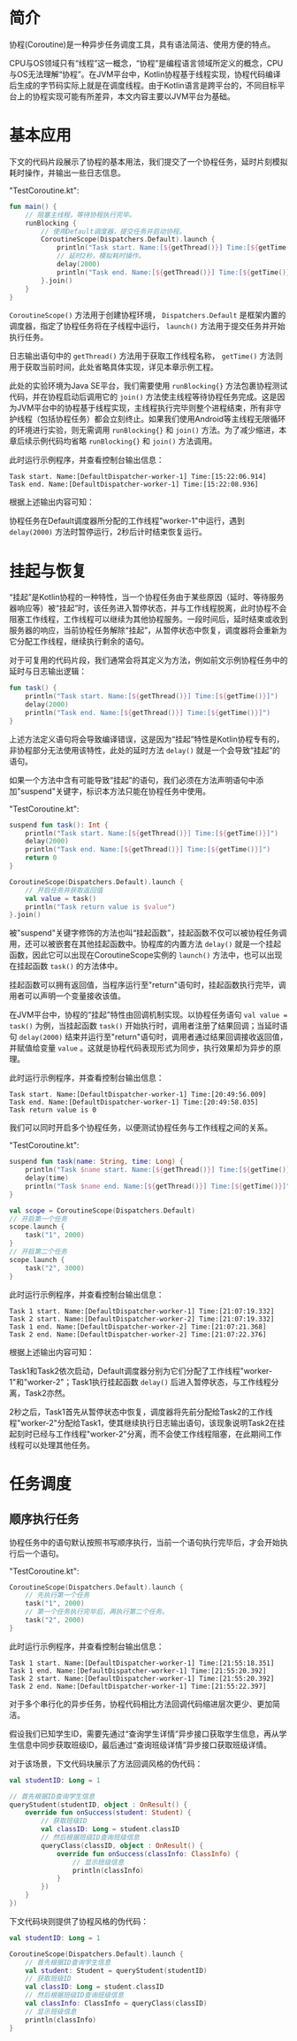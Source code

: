 # 简介
协程(Coroutine)是一种异步任务调度工具，具有语法简洁、使用方便的特点。

CPU与OS领域只有“线程”这一概念，“协程”是编程语言领域所定义的概念，CPU与OS无法理解“协程”。在JVM平台中，Kotlin协程基于线程实现，协程代码编译后生成的字节码实际上就是在调度线程。由于Kotlin语言是跨平台的，不同目标平台上的协程实现可能有所差异，本文内容主要以JVM平台为基础。

# 基本应用
下文的代码片段展示了协程的基本用法，我们提交了一个协程任务，延时片刻模拟耗时操作，并输出一些日志信息。

"TestCoroutine.kt":

```kotlin
fun main() {
    // 阻塞主线程，等待协程执行完毕。
    runBlocking {
        // 使用Default调度器，提交任务并启动协程。
        CoroutineScope(Dispatchers.Default).launch {
            println("Task start. Name:[${getThread()}] Time:[${getTime()}]")
            // 延时2秒，模拟耗时操作。
            delay(2000)
            println("Task end. Name:[${getThread()}] Time:[${getTime()}]")
        }.join()
    }
}
```

`CoroutineScope()` 方法用于创建协程环境， `Dispatchers.Default` 是框架内置的调度器，指定了协程任务将在子线程中运行， `launch()` 方法用于提交任务并开始执行任务。

日志输出语句中的 `getThread()` 方法用于获取工作线程名称， `getTime()` 方法则用于获取当前时间，此处省略具体实现，详见本章示例工程。

此处的实验环境为Java SE平台，我们需要使用 `runBlocking{}` 方法包裹协程测试代码，并在协程启动后调用它的 `join()` 方法使主线程等待协程任务完成。这是因为JVM平台中的协程基于线程实现，主线程执行完毕则整个进程结束，所有非守护线程（包括协程任务）都会立刻终止。如果我们使用Android等主线程无限循环的环境进行实验，则无需调用 `runBlocking{}` 和 `join()` 方法。为了减少缩进，本章后续示例代码均省略 `runBlocking{}` 和 `join()` 方法调用。

此时运行示例程序，并查看控制台输出信息：

```text
Task start. Name:[DefaultDispatcher-worker-1] Time:[15:22:06.914]
Task end. Name:[DefaultDispatcher-worker-1] Time:[15:22:08.936]
```

根据上述输出内容可知：

协程任务在Default调度器所分配的工作线程"worker-1"中运行，遇到 `delay(2000)` 方法时暂停运行，2秒后计时结束恢复运行。

# 挂起与恢复
“挂起”是Kotlin协程的一种特性，当一个协程任务由于某些原因（延时、等待服务器响应等）被“挂起”时，该任务进入暂停状态，并与工作线程脱离，此时协程不会阻塞工作线程，工作线程可以继续为其他协程服务。一段时间后，延时结束或收到服务器的响应，当前协程任务解除“挂起”，从暂停状态中恢复，调度器将会重新为它分配工作线程，继续执行剩余的语句。

对于可复用的代码片段，我们通常会将其定义为方法，例如前文示例协程任务中的延时与日志输出逻辑：

```kotlin
fun task() {
    println("Task start. Name:[${getThread()}] Time:[${getTime()}]")
    delay(2000)
    println("Task end. Name:[${getThread()}] Time:[${getTime()}]")
}
```

上述方法定义语句将会导致编译错误，这是因为“挂起”特性是Kotlin协程专有的，非协程部分无法使用该特性，此处的延时方法 `delay()` 就是一个会导致“挂起”的语句。

如果一个方法中含有可能导致“挂起”的语句，我们必须在方法声明语句中添加"suspend"关键字，标识本方法只能在协程任务中使用。

"TestCoroutine.kt":

```kotlin
suspend fun task(): Int {
    println("Task start. Name:[${getThread()}] Time:[${getTime()}]")
    delay(2000)
    println("Task end. Name:[${getThread()}] Time:[${getTime()}]")
    return 0
}

CoroutineScope(Dispatchers.Default).launch {
    // 开启任务并获取返回值
    val value = task()
    println("Task return value is $value")
}.join()
```

被"suspend"关键字修饰的方法也叫“挂起函数”，挂起函数不仅可以被协程任务调用，还可以被嵌套在其他挂起函数中。协程库的内置方法 `delay()` 就是一个挂起函数，因此它可以出现在CoroutineScope实例的 `launch()` 方法中，也可以出现在挂起函数 `task()` 的方法体中。

挂起函数可以拥有返回值，当程序运行至"return"语句时，挂起函数执行完毕，调用者可以声明一个变量接收该值。

在JVM平台中，协程的“挂起”特性由回调机制实现。以协程任务语句 `val value = task()` 为例，当挂起函数 `task()` 开始执行时，调用者注册了结果回调；当延时语句 `delay(2000)` 结束并运行至"return"语句时，调用者通过结果回调接收返回值，并赋值给变量 `value` 。这就是协程代码表现形式为同步，执行效果却为异步的原理。

此时运行示例程序，并查看控制台输出信息：

```text
Task start. Name:[DefaultDispatcher-worker-1] Time:[20:49:56.009]
Task end. Name:[DefaultDispatcher-worker-1] Time:[20:49:58.035]
Task return value is 0
```

我们可以同时开启多个协程任务，以便测试协程任务与工作线程之间的关系。

"TestCoroutine.kt":

```kotlin
suspend fun task(name: String, time: Long) {
    println("Task $name start. Name:[${getThread()}] Time:[${getTime()}]")
    delay(time)
    println("Task $name end. Name:[${getThread()}] Time:[${getTime()}]")
}

val scope = CoroutineScope(Dispatchers.Default)
// 开启第一个任务
scope.launch {
    task("1", 2000)
}
// 开启第二个任务
scope.launch {
    task("2", 3000)
}
```

此时运行示例程序，并查看控制台输出信息：

```text
Task 1 start. Name:[DefaultDispatcher-worker-1] Time:[21:07:19.332]
Task 2 start. Name:[DefaultDispatcher-worker-2] Time:[21:07:19.332]
Task 1 end. Name:[DefaultDispatcher-worker-2] Time:[21:07:21.368]
Task 2 end. Name:[DefaultDispatcher-worker-2] Time:[21:07:22.376]
```

根据上述输出内容可知：

Task1和Task2依次启动，Default调度器分别为它们分配了工作线程"worker-1"和"worker-2"；Task1执行挂起函数 `delay()` 后进入暂停状态，与工作线程分离，Task2亦然。

2秒之后，Task1首先从暂停状态中恢复，调度器将先前分配给Task2的工作线程"worker-2"分配给Task1，使其继续执行日志输出语句，该现象说明Task2在挂起刻时已经与工作线程"worker-2"分离，而不会使工作线程阻塞，在此期间工作线程可以处理其他任务。

# 任务调度
## 顺序执行任务
协程任务中的语句默认按照书写顺序执行，当前一个语句执行完毕后，才会开始执行后一个语句。

"TestCoroutine.kt":

```kotlin
CoroutineScope(Dispatchers.Default).launch {
    // 先执行第一个任务
    task("1", 2000)
    // 第一个任务执行完毕后，再执行第二个任务。
    task("2", 2000)
}
```

此时运行示例程序，并查看控制台输出信息：

```text
Task 1 start. Name:[DefaultDispatcher-worker-1] Time:[21:55:18.351]
Task 1 end. Name:[DefaultDispatcher-worker-1] Time:[21:55:20.392]
Task 2 start. Name:[DefaultDispatcher-worker-1] Time:[21:55:20.392]
Task 2 end. Name:[DefaultDispatcher-worker-1] Time:[21:55:22.397]
```

对于多个串行化的异步任务，协程代码相比方法回调代码缩进层次更少、更加简洁。

假设我们已知学生ID，需要先通过“查询学生详情”异步接口获取学生信息，再从学生信息中同步获取班级ID，最后通过“查询班级详情”异步接口获取班级详情。

对于该场景，下文代码块展示了方法回调风格的伪代码：

```kotlin
val studentID: Long = 1

// 首先根据ID查询学生信息
queryStudent(studentID, object : OnResult() {
    override fun onSuccess(student: Student) {
        // 获取班级ID
        val classID: Long = student.classID
        // 然后根据班级ID查询班级信息
        queryClass(classID, object : OnResult() {
            override fun onSuccess(classInfo: ClassInfo) {
                // 显示班级信息
                println(classInfo)
            }
        })
    }
})
```

下文代码块则提供了协程风格的伪代码：

```kotlin
val studentID: Long = 1

CoroutineScope(Dispatchers.Default).launch {
    // 首先根据ID查询学生信息
    val student: Student = queryStudent(studentID)
    // 获取班级ID
    val classID: Long = student.classID
    // 然后根据班级ID查询班级信息
    val classInfo: ClassInfo = queryClass(classID)
    // 显示班级信息
    println(classInfo)
}
```
